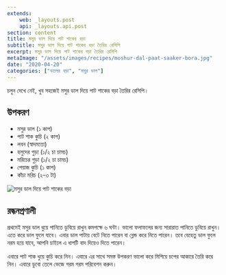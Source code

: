 ```yaml
---
extends:
    web: _layouts.post
    api: _layouts.api.post
section: content
title: মসুর ডাল দিয়ে পাট শাকের বড়া
subtitle: মসুর ডাল দিয়ে পাট শাকের বড়া তৈরির রেসিপি
excerpt: মসুর ডাল দিয়ে পাট শাকের বড়া তৈরির রেসিপি
metaImage: "/assets/images/recipes/moshur-dal-paat-saaker-bora.jpg"
date: "2020-04-20"
categories: ["ডালের বড়া", "মসুর ডাল"]
---
```


চলুন দেখে নেই, খুব সহজেই মসুর ডাল দিয়ে পাট শাকের বড়া তৈরির রেসিপি।

## উপকরণ

- মসুর ডাল (১ কাপ)
- পাট শাক কুচি (২ কাপ)
- লবন (স্বাদমতো)
- হলুদের গুড়া (১/২ চা চামচ)
- মরিচের গুড়া (১/২ চা চামচ)
- পেয়াজ কুচি (১ কাপ)
- কাঁচা মরিচ (২-৩ টা)

![মসুর ডাল দিয়ে পাট শাকের বড়া](/assets/images/recipes/moshur-dal-paat-saaker-bora.jpg)

## রন্ধনপ্রণালী

প্রথমেই মসুর ডাল ধুয়ে পানিতে ডুবিয়ে রাখুন কমপক্ষে ৬ ঘন্টা। ভালো ফলাফলের জন্য সারারাত পানিতে ডুবিয়ে রাখুন।
এতে করে ডাল ফুলে যাবে। এবার ডাল পাটায় বেটে নিতে পারেন বা ব্লেন্ড করে নিতে পারেন। তবে যেহেতু ডাল ফুলে
নরম হয়ে যাবে, আপনি চাইলে এ ধাপটি বাদ দিয়েও দিতে পারেন।

এবারে পাট শাক ধুয়ে কুচি করে নিন। এবারে এর সাথে সমস্ত উপকরণ ভালো করে মিশিয়ে চপের আকারে তৈরি করে নিন।
এবারে ডুবো তেলে ভেজে গরম গরম পরিবেশন করুন।
